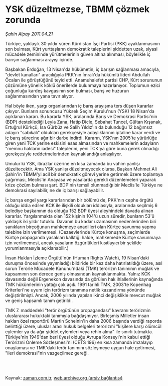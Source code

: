 # YSK düzeltmezse, TBMM çözmek zorunda

*Şahin Alpay 2011.04.21*

<td class="columnist-detail">
<p>Türkiye, yaklaşık 30 yıldır süren Kürdistan İşçi Partisi (PKK) ayaklanmasının son bulması, Kürt yurttaşların demokratik taleplerini şiddetten uzak, siyasi mücadele zemininde yürütmelerinin güven altına alınması, böylelikle iç barışın sağlanması arayışı içinde.</p>
<p>
<div id="haberMetinDiv">
<p>Başbakan Erdoğan, 13 Nisan'da hükümetin, iç barışın sağlanması amacıyla, "devlet kanalları" aracılığıyla PKK'nın İmralı'da hükümlü lideri Abdullah Öcalan ile görüştüğünü teyid etti. Anamuhalefet partisi CHP, Kürt sorununun çözümüne yönelik köklü önerilerde bulunmaya hazırlanıyor. Toplumun ezici çoğunluğu kardeş kavgasının son bulması, barış ve huzurun sağlanmasından yana tavır alıyor.
<p>Hal böyle iken, yargı organlarından iç barış arayışına ters düşen kararlar çıkıyor. Bunların sonuncusu Yüksek Seçim Kurulu'nun (YSK) 18 Nisan'da açıklanan kararı. Bu kararla YSK, aralarında Barış ve Demokrasi Partisi'nin (BDP) desteklediği Leyla Zana, Hatip Dicle, Sebahat Tuncel, Gültan Kışanak, Ertuğrul Kürkçü, İsa Gürbüz ve Salih Yıldız'ın da bulunduğu 12 bağımsız adayın "sabıkalı" oldukları gerekçesiyle adaylıklarının iptaline karar verdi ve iç barış sürecine ağır bir darbe indirdi. Kararın, YSK'nın 2005'te yürürlüğe giren yeni TCK yerine eskisini esas almasından ve mahkemelerin adayların "memnu hakların iadesi" taleplerini, yeni TCK'ya göre buna gerek olmadığı gerekçesiyle reddetmelerinden kaynaklandığı anlaşılıyor.
<p>Umulur ki YSK, itirazlar üzerine en kısa zamanda bu vahim yanlışı düzeltecektir. Ama YSK yanlışı düzeltmeyecek olursa, Başkan Mehmet Ali Şahin'in TBMM'yi acil bir demokratik görevi yerine getirmek üzere toplantıya çağırması, Meclis'in Anayasa ve yasalarda gerekli düzenlemeleri yaparak krize çözüm bulması şart. BDP'nin temsil olunmadığı bir Meclis'le Türkiye ne demokrasi sayılabilir, ne de iç barışı sağlayabilir.
<p>İç barışa engel yargı kararlarından bir bölümü de, PKK'nın cephe örgütü olduğu iddia edilen KCK ile ilişkili oldukları iddiasıyla, aralarında seçilmiş 6 belediye başkanının da olduğu 152 BDP üyesi aleyhindeki davada alınan kararlar. Yargılanmakta olan 152 kişinin 104'ü uzun süredir, bunların 53'ü yaklaşık iki yıldır tutuklu. Davanın bu kadar uzamasının nedenlerinden biri sanıkların birçoğunun mahkemeye anadilleri olan Kürtçe savunma yapma talebine izin verilmemesi. (Cezaevlerinde Kürtçe konuşma, seçimlerde Kürtçe propaganda yasakları kalktığı halde, mahkemede Kürtçe savunmaya izin verilmemesi, ancak yasaların özgürlükleri kısıtlayıcı bir şekilde yorumlanmasıyla açıklanabilir.)
<p>İnsan Hakları İzleme Örgütü'nün (Human Rights Watch), 19 Nisan'daki duruşma öncesinde yayımladığı bildiride bir kez daha hatırlatıldığı üzere, asıl sorun Terörle Mücadele Kanunu'ndaki (TMK) terörizm tanımının muğlak ve kapsamının son derece geniş olmasından kaynaklanmakta. Yalnız KCK davasında değil Ergenekon davasında da görülen hak ihlallerinin kaynağında TMK hükümlerinin yattığı çok açık. 1991 tarihli TMK, 2003'te Kopenhag Kriterleri'ne uyum için terörizm tanımına netlik kazandırma yönünde değiştirilmişti. Ancak, 2006 yılında yapılan ikinci değişiklikle mevcut muğlak ve geniş kapsamlı tanım getirildi.
<p>TMK 7. maddedeki "terör örgütünün propagandası" kavramı terörizmin uluslararası hukuktaki tanımıyla bağdaşmıyor. Birleşmiş Milletler insan hakları özel raportörü Martin Scheinin'in daha 2006 başında verdiği raporda belirttiği üzere, uluslar arası hukuk belgeleri terörizmi "kişilere karşı ölümcül eylemler ya da ağır şiddet eylemleri veya rehin alma" ile sınırlı tutmakta. Türkiye'nin 1949'dan beri üyesi olduğu Avrupa Konseyi'nin kabul ettiği Terörizmi Önleme Sözleşmesi'ni (CETS 196) en kısa zamanda imzalayıp onaylaması ve TMK'daki terör tanımını sözleşmeye uygun hale getirmesi, "ileri demokrasi"nin vazgeçilmez gereği. </p></p></p></p></p></p></div>
</p>


<p><br>
		 </br></p></td>

Kaynak: [zaman.com.tr](http://zaman.com.tr/yazar.do?yazino=1124171), [web.archive.org (arşiv bağlantısı)](http://web.archive.org/web/20110507014641/http://zaman.com.tr:80/yazar.do?yazino=1124171)
